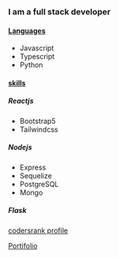 ### **I am a full stack developer**

#### <ins>Languages</ins>
 * Javascript   
 * Typescript   
 * Python   

#### <ins>skills</ins>

##### Reactjs   
* Bootstrap5   
* Tailwindcss   

##### Nodejs
* Express  
* Sequelize   
* PostgreSQL   
* Mongo

##### Flask

[codersrank profile](https://profile.codersrank.io/user/ramadhan0)

[Portifolio](https://ramadhan0.github.io/Ramadhan0/)
